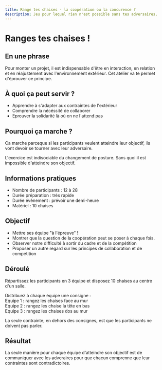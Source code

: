 ```yaml
---
title: Range tes chaises - la coopération ou la concurence ?
description: Jeu pour lequel rien n'est possible sans tes adversaires.
---
```


# Ranges tes chaises !

## En une phrase
Pour monter un projet, il est indispensable d'être en interaction, en relation et en réajustement avec l'environnement extérieur. Cet atelier va te permet d'éprouver ce principe.

## À quoi ça peut servir ?
* Apprendre à s'adapter aux contraintes de l'extérieur
* Comprendre la nécéssité de collaborer
* Eprouver la solidarité là où on ne l'attend pas

## Pourquoi ça marche ?
Ca marche parceque si les participants veulent atteindre leur objectif, ils vont devoir se tourner avec leur adversaire.

L'exercice est indisociable du changement de posture. Sans quoi il est impossible d'atteindre son objectif.


## Informations pratiques
* Nombre de participants : 12 à 28
* Durée préparation : très rapide
* Durée évènement : prévoir une demi-heure
* Matériel : 10 chaises



## Objectif
- Mettre ses équipe "à l'épreuve" !
- Montrer que la question de la coopération peut se poser à chaque fois.
- Observer notre difficulté à sortir du cadre et de la compétition
- Proposer un autre regard sur les principes de collaboration et de compétition


## Déroulé
Répartissez les participants en 3 équipe et disposez 10 chaises au centre d'un salle.

Distribuez à chaque équipe une consigne :  
Equipe 1 : rangez les chaises face au mur  
Equipe 2 : rangez les chaise la tête en bas  
Equipe 3 : rangez les chaises dos au mur  

La seule contrainte, en dehors des consignes, est que les participants ne doivent pas parler.

## Résultat
La seule manière pour chaque équipe d'atteindre son objectif est de communiquer avec les adveraires pour que chacun comprenne que leur contraintes sont contradictoires.
